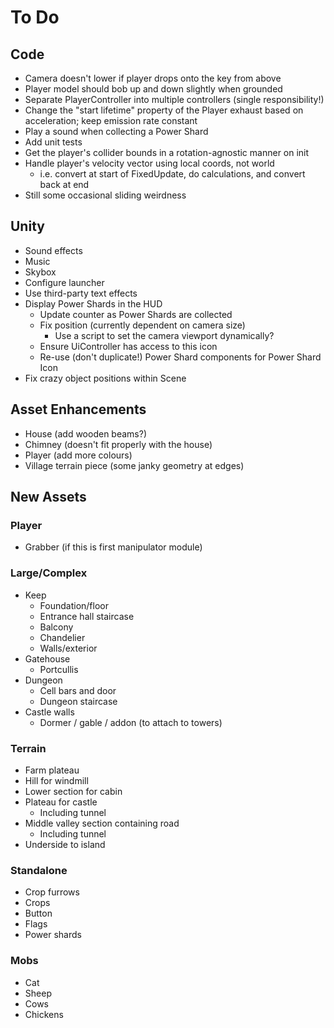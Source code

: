 # To Do

## Code

 - Camera doesn't lower if player drops onto the key from above
 - Player model should bob up and down slightly when grounded
 - Separate PlayerController into multiple controllers (single responsibility!)
 - Change the "start lifetime" property of the Player exhaust based on acceleration; keep emission rate constant
 - Play a sound when collecting a Power Shard
 - Add unit tests
 - Get the player's collider bounds in a rotation-agnostic manner on init
 - Handle player's velocity vector using local coords, not world
   - i.e. convert at start of FixedUpdate, do calculations, and convert back at end
 - Still some occasional sliding weirdness

## Unity

 - Sound effects
 - Music
 - Skybox
 - Configure launcher
 - Use third-party text effects
 - Display Power Shards in the HUD
    - Update counter as Power Shards are collected
    - Fix position (currently dependent on camera size)
        - Use a script to set the camera viewport dynamically?
    - Ensure UiController has access to this icon
    - Re-use (don't duplicate!) Power Shard components for Power Shard Icon
 - Fix crazy object positions within Scene

## Asset Enhancements

 - House (add wooden beams?)
 - Chimney (doesn't fit properly with the house)
 - Player (add more colours)
 - Village terrain piece (some janky geometry at edges)

## New Assets

### Player

 - Grabber (if this is first manipulator module)

### Large/Complex

 - Keep
   - Foundation/floor
   - Entrance hall staircase
   - Balcony
   - Chandelier
   - Walls/exterior
 - Gatehouse
   - Portcullis
 - Dungeon
   - Cell bars and door
   - Dungeon staircase
 - Castle walls
   - Dormer / gable / addon (to attach to towers)

### Terrain

 - Farm plateau
 - Hill for windmill
 - Lower section for cabin
 - Plateau for castle
   - Including tunnel
 - Middle valley section containing road
   - Including tunnel
 - Underside to island

### Standalone

 - Crop furrows
 - Crops
 - Button
 - Flags
 - Power shards

### Mobs

 - Cat
 - Sheep
 - Cows
 - Chickens
